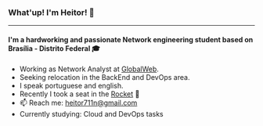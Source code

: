 ### What'up! I'm Heitor! :ghost:

---

#### I'm a hardworking and passionate Network engineering student based on Brasília - Distrito Federal 🎓

- Working as Network Analyst at [GlobalWeb](https://www.globalweb.com.br/).
- Seeking relocation in the BackEnd and DevOps area.
- I speak portuguese and english.
- Recently I took a seat in the [Rocket](https://rocketseat.com.br/) 🚀
- 📫 Reach me: heitor711n@gmail.com
- Currently studying: Cloud and DevOps tasks
